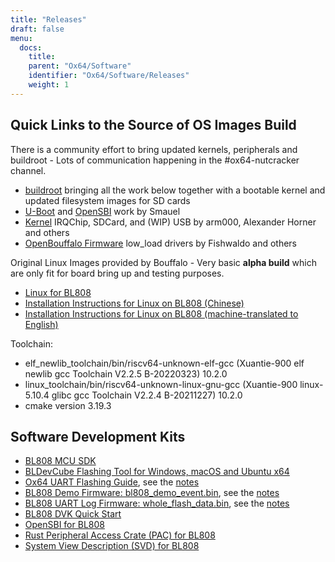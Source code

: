 ```yaml
---
title: "Releases"
draft: false
menu:
  docs:
    title:
    parent: "Ox64/Software"
    identifier: "Ox64/Software/Releases"
    weight: 1
---
```


## Quick Links to the Source of OS Images Build

There is a community effort to bring updated kernels, peripherals and buildroot - Lots of communication happening in the #ox64-nutcracker channel.

* [buildroot](https://github.com/openbouffalo/buildroot_bouffalo) bringing all the work below together with a bootable kernel and updated filesystem images for SD cards
* [U-Boot](https://github.com/smaeul/u-boot/tree/bl808) and [OpenSBI](https://github.com/smaeul/opensbi/tree/bl808) work by Smauel
* [Kernel](https://github.com/arm000/linux-bl808/tree/linux-next/mboxic) IRQChip, SDCard, and (WIP) USB by arm000, Alexander Horner and others
* [OpenBouffalo Firmware](https://github.com/openbouffalo/OBLFR) low_load drivers by Fishwaldo and others

Original Linux Images provided by Bouffalo - Very basic **alpha build** which are only fit for board bring up and testing purposes.

* [Linux for BL808](https://github.com/bouffalolab/bl808_linux)
* [Installation Instructions for Linux on BL808 (Chinese)](https://wiki.pine64.org/wiki/File:Linux_BL808.pdf)
* [Installation Instructions for Linux on BL808 (machine-translated to English)](https://wiki.pine64.org/wiki/File:Linux_BL808_en.pdf)

Toolchain:

* elf_newlib_toolchain/bin/riscv64-unknown-elf-gcc (Xuantie-900 elf newlib gcc Toolchain V2.2.5 B-20220323) 10.2.0
* linux_toolchain/bin/riscv64-unknown-linux-gnu-gcc (Xuantie-900 linux-5.10.4 glibc gcc Toolchain V2.2.4 B-20211227) 10.2.0
* cmake version 3.19.3

## Software Development Kits

* [BL808 MCU SDK](https://github.com/bouffalolab/bl_mcu_sdk)
* [BLDevCube Flashing Tool for Windows, macOS and Ubuntu x64](https://dev.bouffalolab.com/download)
* [Ox64 UART Flashing Guide](https://wiki.pine64.org/wiki/File:Ox64_BL808UART_connect.pdf), see the [notes](https://gist.github.com/lupyuen/7a0c697b89abccda8e38b33dfe5ebaff)
* [BL808 Demo Firmware: bl808_demo_event.bin](https://github.com/lupyuen/lupyuen.github.io/releases/download/ox64/bl808_demo_event.bin), see the [notes](https://gist.github.com/lupyuen/7a0c697b89abccda8e38b33dfe5ebaff)
* [BL808 UART Log Firmware: whole_flash_data.bin](https://github.com/lupyuen/lupyuen.github.io/releases/download/ox64/whole_flash_data.bin), see the [notes](https://gist.github.com/lupyuen/7a0c697b89abccda8e38b33dfe5ebaff)
* [BL808 DVK Quick Start](https://github.com/lupyuen/lupyuen.github.io/releases/download/ox64/BL808.DVK.Quick.Start.pdf)
* [OpenSBI for BL808](https://github.com/bouffalolab/bl808_linux/tree/main/opensbi-0.6-808)
* [Rust Peripheral Access Crate (PAC) for BL808](https://github.com/bouffalolab/bl-pac/tree/main/bl808)
* [System View Description (SVD) for BL808](https://github.com/bouffalolab/bl-pac/blob/main/bl808/bl808.svd)
